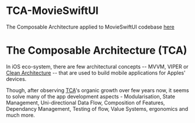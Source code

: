 # TCA-MovieSwiftUI
The Composable Architecture applied to MovieSwiftUI codebase [here](https://github.com/Dimillian/MovieSwiftUI)

# The Composable Architecture (TCA)
In iOS eco-system, there are few architectural concepts -- MVVM, VIPER or [Clean Architecture](https://blog.cleancoder.com/uncle-bob/2012/08/13/the-clean-architecture.html) -- that are used to build mobile applications for Apples' devices.

Though, after observing [TCA](https://github.com/pointfreeco/swift-composable-architecture)'s organic growth over few years now, it seems to solve many of the app development aspects - Modularisation, State Management, Uni-directional Data Flow, Composition of Features, Dependancy Management, Testing of flow, Value Systems, ergonomics and much more.



